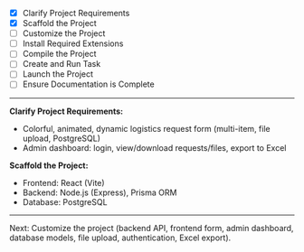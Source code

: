 - [x] Clarify Project Requirements
- [x] Scaffold the Project
- [ ] Customize the Project
- [ ] Install Required Extensions
- [ ] Compile the Project
- [ ] Create and Run Task
- [ ] Launch the Project
- [ ] Ensure Documentation is Complete

---

**Clarify Project Requirements:**
- Colorful, animated, dynamic logistics request form (multi-item, file upload, PostgreSQL)
- Admin dashboard: login, view/download requests/files, export to Excel

**Scaffold the Project:**
- Frontend: React (Vite)
- Backend: Node.js (Express), Prisma ORM
- Database: PostgreSQL

---

Next: Customize the project (backend API, frontend form, admin dashboard, database models, file upload, authentication, Excel export).

